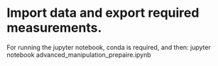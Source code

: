 # Import data and export required measurements.

For running the jupyter notebook, conda is required, and then:
jupyter notebook advanced_manipulation_prepaire.ipynb

